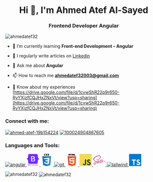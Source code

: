 <h1 align="center">Hi 👋, I'm Ahmed Atef Al-Sayed</h1>
<h3 align="center">Frontend Developer Angular</h3>

<p align="left"> <img src="https://komarev.com/ghpvc/?username=ahmedatef32&label=Profile%20views&color=0e75b6&style=flat" alt="ahmedatef32" /> </p>

- 🌱 I’m currently learning **Front-end Development – Angular**

- 📝 I regularly write articles on [Linkedin](Linkedin)

- 💬 Ask me about **Angular**

- 📫 How to reach me **ahmedatef32003@gmail.com**

- 📄 Know about my experiences [https://drive.google.com/file/d/1cvwShR22p9r650-RyYXjzfCQJHxZNxVt/view?usp=sharing](https://drive.google.com/file/d/1cvwShR22p9r650-RyYXjzfCQJHxZNxVt/view?usp=sharing)

<h3 align="left">Connect with me:</h3>
<p align="left">
<a href="https://linkedin.com/in/ahmed-atef-19b154224" target="blank"><img align="center" src="https://raw.githubusercontent.com/rahuldkjain/github-profile-readme-generator/master/src/images/icons/Social/linked-in-alt.svg" alt="ahmed-atef-19b154224" height="30" width="40" /></a>
<a href="https://fb.com/100024904867605" target="blank"><img align="center" src="https://raw.githubusercontent.com/rahuldkjain/github-profile-readme-generator/master/src/images/icons/Social/facebook.svg" alt="100024904867605" height="30" width="40" /></a>
</p>

<h3 align="left">Languages and Tools:</h3>
<p align="left"> <a href="https://angular.io" target="_blank" rel="noreferrer"> <img src="https://angular.io/assets/images/logos/angular/angular.svg" alt="angular" width="40" height="40"/> </a> <a href="https://getbootstrap.com" target="_blank" rel="noreferrer"> <img src="https://raw.githubusercontent.com/devicons/devicon/master/icons/bootstrap/bootstrap-plain-wordmark.svg" alt="bootstrap" width="40" height="40"/> </a> <a href="https://www.w3schools.com/css/" target="_blank" rel="noreferrer"> <img src="https://raw.githubusercontent.com/devicons/devicon/master/icons/css3/css3-original-wordmark.svg" alt="css3" width="40" height="40"/> </a> <a href="https://git-scm.com/" target="_blank" rel="noreferrer"> <img src="https://www.vectorlogo.zone/logos/git-scm/git-scm-icon.svg" alt="git" width="40" height="40"/> </a> <a href="https://www.w3.org/html/" target="_blank" rel="noreferrer"> <img src="https://raw.githubusercontent.com/devicons/devicon/master/icons/html5/html5-original-wordmark.svg" alt="html5" width="40" height="40"/> </a> <a href="https://developer.mozilla.org/en-US/docs/Web/JavaScript" target="_blank" rel="noreferrer"> <img src="https://raw.githubusercontent.com/devicons/devicon/master/icons/javascript/javascript-original.svg" alt="javascript" width="40" height="40"/> </a> <a href="https://sass-lang.com" target="_blank" rel="noreferrer"> <img src="https://raw.githubusercontent.com/devicons/devicon/master/icons/sass/sass-original.svg" alt="sass" width="40" height="40"/> </a> <a href="https://tailwindcss.com/" target="_blank" rel="noreferrer"> <img src="https://www.vectorlogo.zone/logos/tailwindcss/tailwindcss-icon.svg" alt="tailwind" width="40" height="40"/> </a> <a href="https://www.typescriptlang.org/" target="_blank" rel="noreferrer"> <img src="https://raw.githubusercontent.com/devicons/devicon/master/icons/typescript/typescript-original.svg" alt="typescript" width="40" height="40"/> </a> </p>

<p><img align="left" src="https://github-readme-stats.vercel.app/api/top-langs?username=ahmedatef32&show_icons=true&locale=en&layout=compact" alt="ahmedatef32" /></p>

<p>&nbsp;<img align="center" src="https://github-readme-stats.vercel.app/api?username=ahmedatef32&show_icons=true&locale=en" alt="ahmedatef32" /></p>
